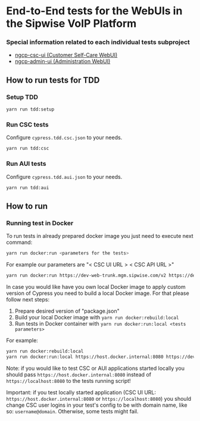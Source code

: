 # End-to-End tests for the WebUIs in the Sipwise VoIP Platform


### Special information related to each individual tests subproject

* [ngcp-csc-ui (Customer Self-Care WebUI)](docs/ngcp-csc-ui.md)
* [ngcp-admin-ui (Administration WebUI)](docs/ngcp-admin-ui.md)

## How to run tests for TDD

### Setup TDD
```bash
yarn run tdd:setup
```

### Run CSC tests

Configure `cypress.tdd.csc.json` to your needs.

```bash
yarn run tdd:csc
```

### Run AUI tests

Configure `cypress.tdd.aui.json` to your needs.

```bash
yarn run tdd:aui
```

## How to run
### Running test in Docker
To run tests in already prepared docker image you just need to execute next command:
```bash
yarn run docker:run <parameters for the tests>
```
For example our parameters are "< CSC UI URL >  < CSC API URL >"

```bash
yarn run docker:run https://dev-web-trunk.mgm.sipwise.com/v2 https://dev-web-trunk.mgm.sipwise.com
```

In case you would like have you own local Docker image to apply custom version of Cypress you need to build a local Docker image.
For that please follow next steps:
1. Prepare desired version of "package.json"
2. Build your local Docker image with `yarn run docker:rebuild:local`
3. Run tests in Docker container with `yarn run docker:run:local <tests parameters>`

For example:
```bash
yarn run docker:rebuild:local
yarn run docker:run:local https://host.docker.internal:8080 https://dev-web-trunk.mgm.sipwise.com
```

Note: if you would like to test CSC or AUI applications started locally you should pass `https://host.docker.internal:8080` instead of `https://localhost:8080` to the tests running script!

Important: if you test locally started application (CSC UI URL: `https://host.docker.internal:8080` or `https://localhost:8080`) you should change CSC user logins in your test's config to be with domain name, like so: `username@domain`. Otherwise, some tests might fail.
